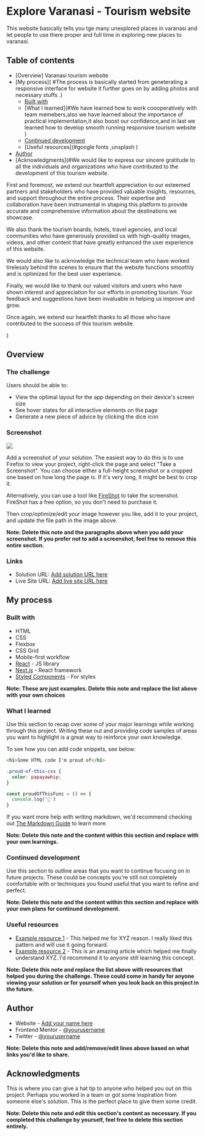 
#  Explore Varanasi - Tourism website 


This website basically tells you tge many unexplored places in varanasi and let people to use there proper and full time in exploring new places to varanasi.

## Table of contents

- [Overview] Varanasi tourism website
- [My process]( #The process is basically started from geneterating a responsive interface for website it further goes on by adding photos and necessary stuffs .)
  - [Built with](#Html,Css,javascript)
  - [What I learned](#We have learned how to work coooperatively with team memebers,also we have learned about the importance of practical implementation,it also boost our confidence,and in last we learned how to develop smooth running responsive tourism website )
  - [Continued development](#web-development)
  - [Useful resources](#google fonts ,unsplash )
- [Author](#author)
- [Acknowledgments](#We would like to express our sincere gratitude to all the individuals and organizations who have contributed to the development of this tourism website.

First and foremost, we extend our heartfelt appreciation to our esteemed partners and stakeholders who have provided valuable insights, resources, and support throughout the entire process. Their expertise and collaboration have been instrumental in shaping this platform to provide accurate and comprehensive information about the destinations we showcase.

We also thank the tourism boards, hotels, travel agencies, and local communities who have generously provided us with high-quality images, videos, and other content that have greatly enhanced the user experience of this website.

We would also like to acknowledge the technical team who have worked tirelessly behind the scenes to ensure that the website functions smoothly and is optimized for the best user experience.

Finally, we would like to thank our valued visitors and users who have shown interest and appreciation for our efforts in promoting tourism. Your feedback and suggestions have been invaluable in helping us improve and grow.

Once again, we extend our heartfelt thanks to all those who have contributed to the success of this tourism website.



)




## Overview

### The challenge

Users should be able to:

- View the optimal layout for the app depending on their device's screen size
- See hover states for all interactive elements on the page
- Generate a new piece of advice by clicking the dice icon

### Screenshot

![](./screenshot.jpg)

Add a screenshot of your solution. The easiest way to do this is to use Firefox to view your project, right-click the page and select "Take a Screenshot". You can choose either a full-height screenshot or a cropped one based on how long the page is. If it's very long, it might be best to crop it.

Alternatively, you can use a tool like [FireShot](https://getfireshot.com/) to take the screenshot. FireShot has a free option, so you don't need to purchase it. 

Then crop/optimize/edit your image however you like, add it to your project, and update the file path in the image above.

**Note: Delete this note and the paragraphs above when you add your screenshot. If you prefer not to add a screenshot, feel free to remove this entire section.**

### Links

- Solution URL: [Add solution URL here](https://your-solution-url.com)
- Live Site URL: [Add live site URL here](https://your-live-site-url.com)

## My process

### Built with

-  HTML 
- CSS 
- Flexbox
- CSS Grid
- Mobile-first workflow
- [React](https://reactjs.org/) - JS library
- [Next.js](https://nextjs.org/) - React framework
- [Styled Components](https://styled-components.com/) - For styles

**Note: These are just examples. Delete this note and replace the list above with your own choices**

### What I learned

Use this section to recap over some of your major learnings while working through this project. Writing these out and providing code samples of areas you want to highlight is a great way to reinforce your own knowledge.

To see how you can add code snippets, see below:

```html
<h1>Some HTML code I'm proud of</h1>
```
```css
.proud-of-this-css {
  color: papayawhip;
}
```
```js
const proudOfThisFunc = () => {
  console.log('🎉')
}
```

If you want more help with writing markdown, we'd recommend checking out [The Markdown Guide](https://www.markdownguide.org/) to learn more.

**Note: Delete this note and the content within this section and replace with your own learnings.**

### Continued development

Use this section to outline areas that you want to continue focusing on in future projects. These could be concepts you're still not completely comfortable with or techniques you found useful that you want to refine and perfect.

**Note: Delete this note and the content within this section and replace with your own plans for continued development.**

### Useful resources

- [Example resource 1](https://www.example.com) - This helped me for XYZ reason. I really liked this pattern and will use it going forward.
- [Example resource 2](https://www.example.com) - This is an amazing article which helped me finally understand XYZ. I'd recommend it to anyone still learning this concept.

**Note: Delete this note and replace the list above with resources that helped you during the challenge. These could come in handy for anyone viewing your solution or for yourself when you look back on this project in the future.**

## Author

- Website - [Add your name here](https://www.your-site.com)
- Frontend Mentor - [@yourusername](https://www.frontendmentor.io/profile/yourusername)
- Twitter - [@yourusername](https://www.twitter.com/yourusername)

**Note: Delete this note and add/remove/edit lines above based on what links you'd like to share.**

## Acknowledgments

This is where you can give a hat tip to anyone who helped you out on this project. Perhaps you worked in a team or got some inspiration from someone else's solution. This is the perfect place to give them some credit.

**Note: Delete this note and edit this section's content as necessary. If you completed this challenge by yourself, feel free to delete this section entirely.**
